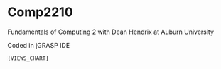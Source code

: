 # Comp2210
Fundamentals of Computing 2 with Dean Hendrix at Auburn University

Coded in jGRASP IDE

```{VIEWS_CHART}```

